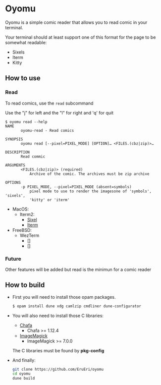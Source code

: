 # Oyomu

Oyomu is a simple comic reader that allows you to read comic in your terminal.

Your terminal should at least support one of this format for the page to be somewhat readable:
- Sixels
- Iterm
- Kitty

## How to use

### Read

To read comics, use the ```read``` subcommand

Use the "j" for left and the "l" for right and 'q' for quit
```
$ oyomu read --help
NAME
       oyomu-read - Read comics

SYNOPSIS
       oyomu read [--pixel=PIXEL_MODE] [OPTION]… <FILES.(cbz|zip)>…

DESCRIPTION
       Read commic

ARGUMENTS
       <FILES.(cbz|zip)> (required)
           Archive of the comic. The archives must be zip archive

OPTIONS
       -p PIXEL_MODE, --pixel=PIXEL_MODE (absent=symbols)
           pixel mode to use to render the imagesone of 'symbols', 'sixels',
           'kitty' or 'iterm'
```

- MacOS:
    - Iterm2:
        - [Sixel](/img/macos_iterm_sixel.png)
        - [Iterm](/img/macos_iterm_iterm.png)
- FreeBSD:
    - WezTerm
        - []
        - []



### Future

Other features will be added but read is the minimun for a comic reader

## How to build
- First you will need to install those opam packages.
    ```sh
    $ opam install dune xdg camlzip cmdliner dune-configurator
    ```

- You will also need to install those C libraries:
  - [Chafa](https://github.com/hpjansson/chafa)
    - Chafa >= 1.12.4
  - [ImageMagick](https://github.com/imagemagick/imagemagick)
    - ImageMagick >= 7.0.0
    
  The C libraries must be found by **pkg-config**

- And finally:
  ```sh
  git clone https://github.com/EruEri/oyomu
  cd oyomu
  dune build
  ```